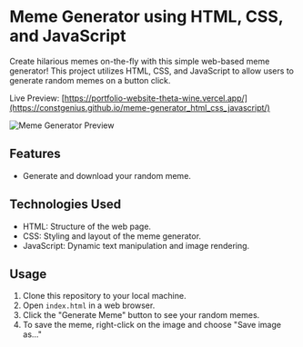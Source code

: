 # Meme Generator using HTML, CSS, and JavaScript

Create hilarious memes on-the-fly with this simple web-based meme generator! This project utilizes HTML, CSS, and JavaScript to allow users to generate random memes on a button click.

Live Preview: [https://portfolio-website-theta-wine.vercel.app/](https://constgenius.github.io/meme-generator_html_css_javascript/) 

![Meme Generator Preview](images/Modern_Meme_Generator_in_html_css_javascript.png)

## Features
- Generate and download your random meme.

## Technologies Used
- HTML: Structure of the web page.
- CSS: Styling and layout of the meme generator.
- JavaScript: Dynamic text manipulation and image rendering.

## Usage
1. Clone this repository to your local machine.
2. Open `index.html` in a web browser.
6. Click the "Generate Meme" button to see your random memes.
7. To save the meme, right-click on the image and choose "Save image as..."
